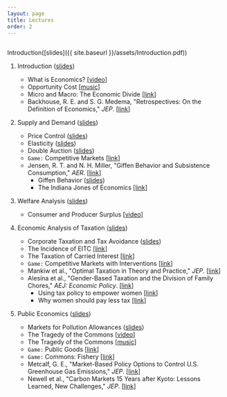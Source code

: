 ```yaml
---
layout: page
title: Lectures
order: 2
---
```

<p style="height: 1px"></p>

Introduction([slides]({{ site.baseurl }}/assets/Introduction.pdf))

1. Introduction ([slides](https://github.com/jiamingmao/principles-of-economics/blob/master/Lectures/Introduction.pdf))
    - What is Economics? [[video](https://l.xmu.edu.cn/course/view.php?id=921)]
    - Opportunity Cost [[music](https://www.youtube.com/watch?v=81Q-jkFdTFM)]
    - Micro and Macro: The Economic Divide [[link](http://www.imf.org/external/pubs/ft/fandd/basics/bigsmall.htm)]
    - Backhouse, R. E. and S. G. Medema, "Retrospectives: On the Definition of Economics," _JEP_. [[link](http://pubs.aeaweb.org/doi/pdfplus/10.1257/jep.23.1.221)]

2. Supply and Demand ([slides](https://github.com/jiamingmao/principles-of-economics/blob/master/Lectures/Supply_and_Demand.pdf))
    - Price Control ([slides](https://github.com/jiamingmao/principles-of-economics/blob/master/Lectures/Price_Control.pdf))
    - Elasticity ([slides](https://github.com/jiamingmao/principles-of-economics/blob/master/Lectures/Elasticity.pdf))
    - Double Auction ([slides](https://github.com/jiamingmao/principles-of-economics/blob/master/Lectures/Double_Auction.pdf))
    - `Game:` Competitive Markets [[link](https://www.moblab.com/games/continuous-market-game/)]
    - Jensen, R. T. and N. H. Miller, "Giffen Behavior and Subsistence Consumption," _AER_. [[link](http://campuspress.yale.edu/dirkbergemann/files/2012/01/giffen-good.pdf)]
        - Giffen Behavior ([slides](https://github.com/jiamingmao/principles-of-economics/blob/master/Lectures/Giffen_Behavior.pdf))
        - The Indiana Jones of Economics [[link](https://github.com/jiamingmao/principles-of-economics/blob/master/Readings/The%20Indiana%20Jones%20of%20Economics.pdf)]

3. Welfare Analysis ([slides](https://github.com/jiamingmao/principles-of-economics/blob/master/Lectures/Welfare_Analysis.pdf))
      - Consumer and Producer Surplus [[video](https://www.youtube.com/watch?v=kCKWV-94nsY)]

4. Economic Analysis of Taxation ([slides](https://github.com/jiamingmao/principles-of-economics/blob/master/Lectures/Taxation.pdf))
    - Corporate Taxation and Tax Avoidance ([slides](https://github.com/jiamingmao/principles-of-economics/blob/master/Lectures/Corporate_Taxation_and_Tax_Avoidance.pdf))
    - The Incidence of EITC [[link](https://www.economist.com/news/finance-and-economics/21656710-reducing-wage-subsidies-would-hurt-workers-more-their-employers-credit-where)]
    - The Taxation of Carried Interest [[link](http://www.nytimes.com/2012/03/04/business/capital-gains-vs-ordinary-income-economic-view.html)]
    - `Game:` Competitive Markets with Interventions [[link](https://www.moblab.com/games/continuous-market-game/)]
    - Mankiw et al., "Optimal Taxation in Theory and Practice," _JEP_. [[link](https://www.aeaweb.org/articles?id=10.1257/jep.23.4.147)]
    - Alesina et al., "Gender-Based Taxation and the Division of Family Chores," _AEJ: Economic Policy_. [[link](https://www.aeaweb.org/articles?id=10.1257/pol.3.2.1)]
        - Using tax policy to empower women [[link](http://voxeu.org/article/using-tax-policy-empower-women)]
        - Why women should pay less tax [[link](https://www.ft.com/content/3fb9f856-ed10-11db-9520-000b5df10621)]
5. Public Economics ([slides](https://github.com/jiamingmao/principles-of-economics/blob/master/Lectures/Public_Economics.pdf))
    - Markets for Pollution Allowances ([slides](https://github.com/jiamingmao/principles-of-economics/blob/master/Lectures/Markets_for_Pollution_Allowances.pdf))
    - The Tragedy of the Commons [[video](https://www.youtube.com/watch?v=WYA1y405JW0)]
    - The Tragedy of the Commons [[music](https://www.youtube.com/watch?v=cuIkkHTHVHI)]
    - `Game:` Public Goods [[link](https://www.moblab.com/games/linear-public-goods-games/)]
    - `Game:` Commons: Fishery [[link](https://www.moblab.com/games/commons-fishery-game/)]
    - Metcalf, G. E., "Market-Based Policy Options to Control U.S. Greenhouse Gas Emissions," _JEP_. [[link](https://www.aeaweb.org/articles?id=10.1257/jep.23.2.5)]
    - Newell et al., "Carbon Markets 15 Years after Kyoto: Lessons Learned, New Challenges," _JEP_. [[link](https://www.aeaweb.org/articles?id=10.1257/jep.27.1.123)]
